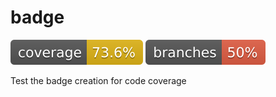# badge
![Coverage](.github/badges/jacoco.svg)
![Branches](.github/badges/branches.svg)

Test the badge creation for code coverage
